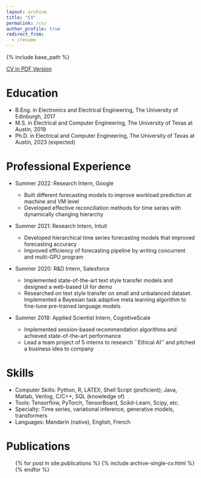 ```yaml
---
layout: archive
title: "CV"
permalink: /cv/
author_profile: true
redirect_from:
  - /resume
---
```


{% include base_path %}

[CV in PDF Version](http://aaronhan223.github.io/files/Resume.pdf)

Education
======
* B.Eng. in Electronics and Electrical Engineering, The University of Edinburgh, 2017
* M.S. in Electrical and Computer Engineering, The University of Texas at Austin, 2019
* Ph.D. in Electrical and Computer Engineering, The University of Texas at Austin, 2023 (expected)

Professional Experience
======
* Summer 2022: Research Intern, Google
  * Built different forecasting models to improve workload prediction at machine and VM level
  * Developed effective reconciliation methods for time series with dynamically changing hierarchy

* Summer 2021: Research Intern, Intuit
  * Developed hierarchical time series forecasting models that improved forecasting accuracy
  * Improved efficiency of forecasting pipeline by writing concurrent and multi-GPU program

* Summer 2020: R&D Intern, Salesforce
  * Implemented state-of-the-art text style transfer models and designed a web-based UI for demo
  * Researched on text style transfer on small and unbalanced dataset. Implemented a Bayesian task adaptive meta learning algorithm to fine-tune pre-trained language models

* Summer 2018: Applied Scientist Intern, CognitiveScale
  * Implemented session-based recommendation algorithms and achieved state-of-the-art performance
  * Lead a team project of 5 interns to research ``Ethical AI'' and pitched a business idea to company

Skills
======
* Computer Skills: Python, R, LATEX, Shell Script (proficient); Java, Matlab, Verilog, C/C++, SQL (knowledge of)
* Tools: Tensorflow, PyTorch, TensorBoard, Scikit-Learn, Scipy, etc.
* Specialty: Time series, variational inference, generative models, transformers
* Languages: Mandarin (native), English, French

Publications
======
  <ul>{% for post in site.publications %}
    {% include archive-single-cv.html %}
  {% endfor %}</ul>
  
<!-- Talks
======
  <ul>{% for post in site.talks %}
    {% include archive-single-talk-cv.html %}
  {% endfor %}</ul> -->
